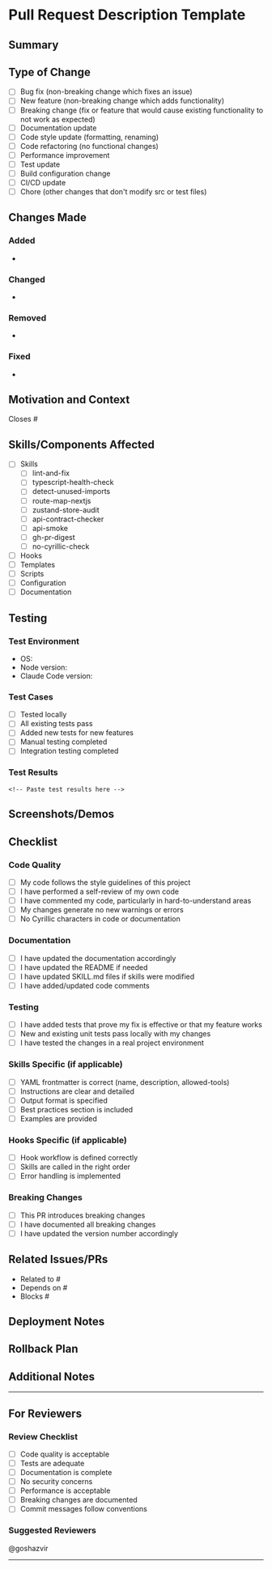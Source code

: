 # Pull Request Description Template

## Summary

<!-- Provide a brief summary of the changes in this PR -->

## Type of Change

<!-- Mark the relevant option with an 'x' -->

- [ ] Bug fix (non-breaking change which fixes an issue)
- [ ] New feature (non-breaking change which adds functionality)
- [ ] Breaking change (fix or feature that would cause existing functionality to not work as expected)
- [ ] Documentation update
- [ ] Code style update (formatting, renaming)
- [ ] Сode refactoring (no functional changes)
- [ ] Performance improvement
- [ ] Test update
- [ ] Build configuration change
- [ ] CI/CD update
- [ ] Chore (other changes that don't modify src or test files)

## Changes Made

<!-- Describe the changes in detail -->

### Added
- 

### Changed
- 

### Removed
- 

### Fixed
- 

## Motivation and Context

<!-- Why is this change required? What problem does it solve? -->
<!-- If it fixes an open issue, please link to the issue here -->

Closes #

## Skills/Components Affected

<!-- List the skills or components that are affected by this PR -->

- [ ] Skills
  - [ ] lint-and-fix
  - [ ] typescript-health-check
  - [ ] detect-unused-imports
  - [ ] route-map-nextjs
  - [ ] zustand-store-audit
  - [ ] api-contract-checker
  - [ ] api-smoke
  - [ ] gh-pr-digest
  - [ ] no-cyrillic-check
- [ ] Hooks
- [ ] Templates
- [ ] Scripts
- [ ] Configuration
- [ ] Documentation

## Testing

<!-- Describe the tests you ran to verify your changes -->

### Test Environment
- OS: 
- Node version: 
- Claude Code version: 

### Test Cases

- [ ] Tested locally
- [ ] All existing tests pass
- [ ] Added new tests for new features
- [ ] Manual testing completed
- [ ] Integration testing completed

### Test Results

```
<!-- Paste test results here -->
```

## Screenshots/Demos

<!-- If applicable, add screenshots or demo videos to help explain your changes -->

## Checklist

<!-- Mark completed items with an 'x' -->

### Code Quality
- [ ] My code follows the style guidelines of this project
- [ ] I have performed a self-review of my own code
- [ ] I have commented my code, particularly in hard-to-understand areas
- [ ] My changes generate no new warnings or errors
- [ ] No Cyrillic characters in code or documentation

### Documentation
- [ ] I have updated the documentation accordingly
- [ ] I have updated the README if needed
- [ ] I have updated SKILL.md files if skills were modified
- [ ] I have added/updated code comments

### Testing
- [ ] I have added tests that prove my fix is effective or that my feature works
- [ ] New and existing unit tests pass locally with my changes
- [ ] I have tested the changes in a real project environment

### Skills Specific (if applicable)
- [ ] YAML frontmatter is correct (name, description, allowed-tools)
- [ ] Instructions are clear and detailed
- [ ] Output format is specified
- [ ] Best practices section is included
- [ ] Examples are provided

### Hooks Specific (if applicable)
- [ ] Hook workflow is defined correctly
- [ ] Skills are called in the right order
- [ ] Error handling is implemented

### Breaking Changes
- [ ] This PR introduces breaking changes
- [ ] I have documented all breaking changes
- [ ] I have updated the version number accordingly

## Related Issues/PRs

<!-- Link to related issues or PRs -->

- Related to #
- Depends on #
- Blocks #

## Deployment Notes

<!-- Any special deployment considerations? -->

## Rollback Plan

<!-- If something goes wrong, how do we rollback? -->

## Additional Notes

<!-- Any additional information that reviewers should know -->

---

## For Reviewers

### Review Checklist

- [ ] Code quality is acceptable
- [ ] Tests are adequate
- [ ] Documentation is complete
- [ ] No security concerns
- [ ] Performance is acceptable
- [ ] Breaking changes are documented
- [ ] Commit messages follow conventions

### Suggested Reviewers

@goshazvir

---
